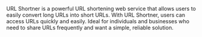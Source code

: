 URL Shortner is a powerful URL shortening web service that allows users to easily convert long URLs into short URLs. With URL Shortner, users can access URLs quickly and easily. Ideal for individuals and businesses who
need to share URLs frequently and want a simple, reliable solution.
